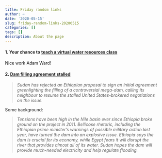 ```yaml
---
title: Friday random links
author: ~
date: '2020-05-15'
slug: friday-random-links-20200515
categories: []
tags: []
description: About the page
---
```


#### 1. Your chance to [teach a virtual water resources class](https://twitter.com/WardHydro/status/1254858495821639680)

Nice work Adam Ward!

#### 2. [Dam filling agreement stalled](https://www.aljazeera.com/news/2020/05/sudan-rejects-ethiopia-proposal-sign-nile-mega-dam-agreement-200513065649833.html)

> *Sudan has rejected an Ethiopian proposal to sign an initial agreement greenlighting the filling of a controversial mega-dam, calling its neighbour to resume the stalled United States-brokered negotiations on the issue.*

Some background:

> *Tensions have been high in the Nile basin ever since Ethiopia broke ground on the project in 2011. Bellicose rhetoric, including the Ethiopian prime minister’s warnings of possible military action last year, have turned the dam into an explosive issue. Ethiopia says the dam is crucial for its economy, while Egypt fears it will disrupt the river that provides almost all of its water. Sudan hopes the dam will provide much-needed electricity and help regulate flooding.*



